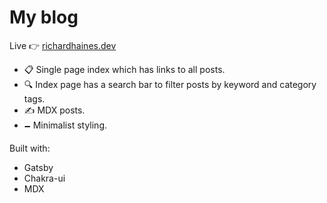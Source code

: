# My blog

Live 👉 [richardhaines.dev](https://richardhaines.dev)

- 📋 Single page index which has links to all posts. 
- 🔍 Index page has a search bar to filter posts by keyword and category tags.
- ✍️ MDX posts.
- 🗕 Minimalist styling.

Built with: 

- Gatsby
- Chakra-ui
- MDX